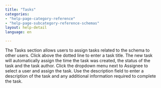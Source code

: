```yaml
---
title: "Tasks"
categories:
- "help-page-category-reference"
- "help-page-subcategory-reference-schemas"
layout: help-detail
language: en

---
```


The Tasks section allows users to assign tasks related to the schema to other users. Click above the dotted line to enter a task title. The new task will automatically assign the time the task was created, the status of the task and the task author. Click the dropdown menu next to Assignee to select a user and assign the task. Use the description field to enter a description of the task and any additional information required to complete the task.
